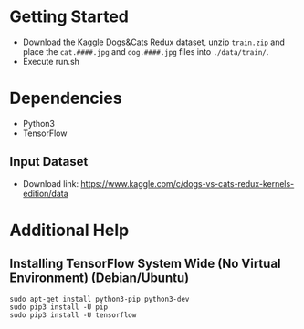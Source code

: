 # Getting Started
 - Download the Kaggle Dogs&Cats Redux dataset, unzip `train.zip` and place the `cat.####.jpg` and `dog.####.jpg` files into `./data/train/`.
 - Execute run.sh

# Dependencies
 - Python3
 - TensorFlow

## Input Dataset
 - Download link: https://www.kaggle.com/c/dogs-vs-cats-redux-kernels-edition/data


# Additional Help

## Installing TensorFlow System Wide (No Virtual Environment) (Debian/Ubuntu)
```
sudo apt-get install python3-pip python3-dev
sudo pip3 install -U pip
sudo pip3 install -U tensorflow
```

